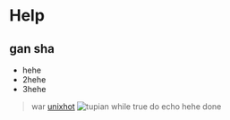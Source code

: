 # Help
## gan sha
* hehe
* 2hehe
* 3hehe
> war
[unixhot](http://www.unixhot.com)
![tupian](https://gss0.baidu.com/-4o3dSag_xI4khGko9WTAnF6hhy/bainuo/crop%3D0%2C15%2C480%2C291%3Bw%3D470%3Bq%3D79/sign=d91d909069061d9569096d7846c426e0/6159252dd42a28344487dfa35cb5c9ea15cebf71.jpg)
	while true
	  do echo hehe
	done
